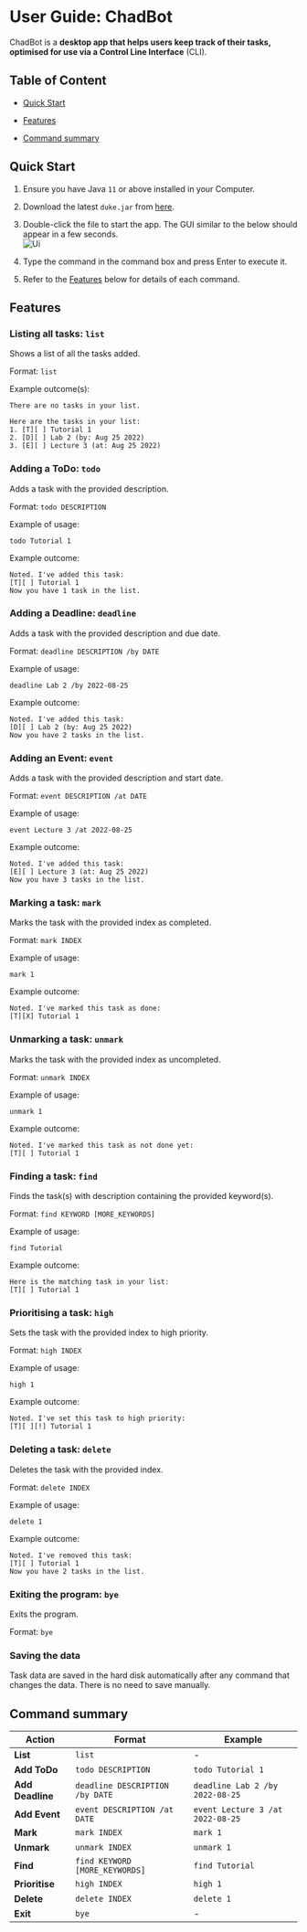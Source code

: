 # User Guide: ChadBot

ChadBot is a **desktop app that helps users keep track of their tasks, optimised for use via a Control Line Interface** (CLI).

## Table of Content

* [Quick Start](#quick-start)

* [Features](#features)

* [Command summary](#command-summary)

## Quick Start

1. Ensure you have Java `11` or above installed in your Computer.

2. Download the latest `duke.jar` from [here](https://github.com/jetlfj/ip/releases).

3. Double-click the file to start the app. The GUI similar to the below should appear in a few seconds.<br>
   ![Ui](Ui.png)

4. Type the command in the command box and press Enter to execute it.

5. Refer to the [Features](#features) below for details of each command.

## Features

### Listing all tasks: `list`

Shows a list of all the tasks added.

Format: `list`

Example outcome(s):

```
There are no tasks in your list.
```

```
Here are the tasks in your list:
1. [T][ ] Tutorial 1
2. [D][ ] Lab 2 (by: Aug 25 2022) 
3. [E][ ] Lecture 3 (at: Aug 25 2022) 
```

### Adding a ToDo: `todo`

Adds a task with the provided description.

Format: `todo DESCRIPTION`

Example of usage:

```
todo Tutorial 1
```

Example outcome:

```
Noted. I've added this task: 
[T][ ] Tutorial 1
Now you have 1 task in the list.
```

### Adding a Deadline: `deadline`

Adds a task with the provided description and due date.

Format: `deadline DESCRIPTION /by DATE`

Example of usage:

```
deadline Lab 2 /by 2022-08-25
```

Example outcome:

```
Noted. I've added this task: 
[D][ ] Lab 2 (by: Aug 25 2022)
Now you have 2 tasks in the list.
```

### Adding an Event: `event`

Adds a task with the provided description and start date.

Format: `event DESCRIPTION /at DATE`

Example of usage:

```
event Lecture 3 /at 2022-08-25
```

Example outcome:

```
Noted. I've added this task: 
[E][ ] Lecture 3 (at: Aug 25 2022) 
Now you have 3 tasks in the list.
```

### Marking a task: `mark`

Marks the task with the provided index as completed.

Format: `mark INDEX`

Example of usage:

```
mark 1
```

Example outcome:

```
Noted. I've marked this task as done: 
[T][X] Tutorial 1
```

### Unmarking a task: `unmark`

Marks the task with the provided index as uncompleted.

Format: `unmark INDEX`

Example of usage:

```
unmark 1
```

Example outcome:

```
Noted. I've marked this task as not done yet: 
[T][ ] Tutorial 1
```

### Finding a task: `find`

Finds the task(s) with description containing the provided keyword(s).

Format: `find KEYWORD [MORE_KEYWORDS]`

Example of usage:

```
find Tutorial
```

Example outcome:

```
Here is the matching task in your list: 
[T][ ] Tutorial 1
```

### Prioritising a task: `high`

Sets the task with the provided index to high priority.

Format: `high INDEX`

Example of usage:

```
high 1
```

Example outcome:

```
Noted. I've set this task to high priority: 
[T][ ][!] Tutorial 1
```

### Deleting a task: `delete`

Deletes the task with the provided index.

Format: `delete INDEX`

Example of usage:

```
delete 1
```

Example outcome:

```
Noted. I've removed this task: 
[T][ ] Tutorial 1
Now you have 2 tasks in the list.
```

### Exiting the program: `bye`

Exits the program.

Format: `bye`

### Saving the data

Task data are saved in the hard disk automatically after any command that changes the data. There is no need to save manually.

## Command summary
Action | Format | Example
--------|--------|--------
**List** | `list` | -  
**Add ToDo** | `todo DESCRIPTION` | `todo Tutorial 1`
**Add Deadline** | `deadline DESCRIPTION /by DATE` | `deadline Lab 2 /by 2022-08-25`
**Add Event** | `event DESCRIPTION /at DATE` | `event Lecture 3 /at 2022-08-25` 
**Mark** | `mark INDEX` | `mark 1`                         
**Unmark** | `unmark INDEX` | `unmark 1`
**Find** | `find KEYWORD [MORE_KEYWORDS]` | `find Tutorial`
**Prioritise** | `high INDEX` | `high 1`
**Delete** | `delete INDEX` | `delete 1`                       
**Exit** | `bye` | -                                
